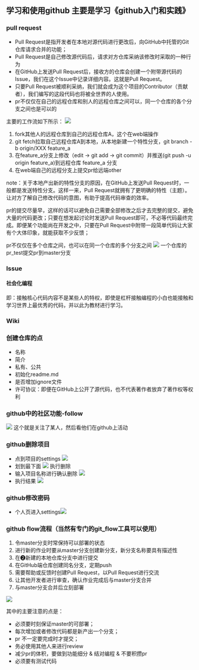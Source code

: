 ## 学习和使用github 主要是学习《github入门和实践》

### pull request
- Pull Request是指开发者在本地对源代码进行更改后，向GitHub中托管的Git仓库请求合并的功能；
- Pull Request是自己修改源代码后，请求对方仓库采纳该修改时采取的一种行为
- 在GitHub上发送Pull Request后，接收方的仓库会创建一个附带源代码的Issue，我们在这个Issue中记录详细内容。这就是Pull Request。
- 只要Pull Request被顺利采纳，我们就会成为这个项目的Contributor（贡献者），我们编写的这段代码也将被全世界的人使用。
- pr不仅仅在自己的远程仓库和别人的远程仓库之间可以，同一个仓库的各个分支之间也是可以的

主要的工作流如下所示：
![](https://raw.githubusercontent.com/getyou123/git_pic_use/master/zz202301181130853.png)
1. fork其他人的远程仓库到自己的远程仓库A，这个在web端操作
2. git fetch拉取自己远程仓库A到本地，从本地新建一个特性分支，git branch -b origin/XXX feature_a
3. 在feature_a分支上修改（edit -> git add -> git commit）并推送(git push -u origin feature_a)到远程仓库 feature_a 分支
4. 在web端自己的远程分支上提交pr给远端other

note：关于本地产出新的特性分支的原因，在GitHub上发送Pull Request时，一般都是发送特性分支。这样一来，Pull Request就拥有了更明确的特性（主题）。让对方了解自己修改代码的意图，有助于提高代码审查的效率。

pr的提交尽量早，这样的话可以避免自己需要全部修改之后才去完整的提交，避免大量的代码更改；只要在想发起讨论时发送Pull Request即可，不必等代码最终完成。即便某个功能尚在开发之中，只要在Pull Request中附带一段简单代码让大家有个大体印象，就能获取不少反馈；

pr不仅仅在多个仓库之间，也可以在同一个仓库的多个分支之间
![](https://raw.githubusercontent.com/getyou123/git_pic_use/master/zz202301181355724.png) 一个仓库的pr_test提交pr到master分支

### Issue

#### 社会化编程
即：接触核心代码内容不是某些人的特权，即使是杠杆接触编程的小白也能接触和学习世界上最优秀的代码，并以此为教材进行学习。

### Wiki


### 创建仓库的点
- 名称
- 简介
- 私有、公共
- 初始化readme.md
- 是否增加ignore文件
- 许可协议：即便在GitHub上公开了源代码，也不代表著作者放弃了著作权等权利

### github中的社区功能-follow
![](https://raw.githubusercontent.com/getyou123/git_pic_use/master/zz202301180955919.png) 这个就是关注了某人，然后看他们在github上活动


### github删除项目
- 点到项目的settings ![](https://raw.githubusercontent.com/getyou123/git_pic_use/master/zz202301180949678.png)
- 划到最下面 ![](https://raw.githubusercontent.com/getyou123/git_pic_use/master/zz202301180950442.png) 执行删除
- 输入项目名称进行确认删除 ![](https://raw.githubusercontent.com/getyou123/git_pic_use/master/zz202301180951133.png)
- 执行结果 ![](https://raw.githubusercontent.com/getyou123/git_pic_use/master/zz202301180952544.png)


### github修改密码
- 个人页进入settings![](https://raw.githubusercontent.com/getyou123/git_pic_use/master/zz202301181022847.png)

### github flow流程（当然有专门的git_flow工具可以使用）

1. 令master分支时常保持可以部署的状态
2. 进行新的作业时要从master分支创建新分支，新分支名称要具有描述性
3. 在❷新建的本地仓库分支中进行提交
4. 在GitHub端仓库创建同名分支，定期push
5. 需要帮助或反馈时创建Pull Request，以Pull Request进行交流
6. 让其他开发者进行审查，确认作业完成后与master分支合并
7. 与master分支合并后立刻部署

![](https://raw.githubusercontent.com/getyou123/git_pic_use/master/zz202301181441909.png)

其中的主要注意的点是： 
- 必须要时刻保证master的可部署； 
- 每次增加或者修改代码都是新产出一个分支； 
- pr 不一定要完成时才提交； 
- 务必使用其他人来进行review
- 减少pr的体积，要做到功能细分 & 结对编程 & 不要积攒pr
- 必须要有测试代码